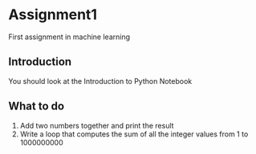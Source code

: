 # Assignment1
First assignment in machine learning

## Introduction
You should look at the Introduction to Python Notebook

## What to do

1. Add two numbers together and print the result
2. Write a loop that computes the sum of all the integer values from 1 to 1000000000

